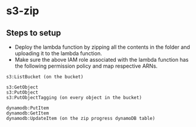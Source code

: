 # s3-zip

## Steps to setup

- Deploy the lambda function by zipping all the contents in the folder and uploading it to the lambda function.
- Make sure the above IAM role associated with the lambda function has the following permission policy and map respective ARNs.

```
s3:ListBucket (on the bucket)

s3:GetObject
s3:PutObject
s3:PutObjectTagging (on every object in the bucket)

dynamodb:PutItem
dynamodb:GetItem
dynamodb:UpdateItem (on the zip progress dynamoDB table)
```

